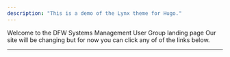 ```yaml
---
description: "This is a demo of the Lynx theme for Hugo."
---
```


Welcome to the DFW Systems Management User Group landing page  Our site will be changing but for now you can click any of of the links below.

-------------------------------------
